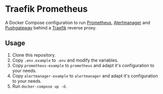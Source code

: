 # Traefik Prometheus

A Docker Compose configuration to run [Prometheus](https://prometheus.io/), [Alertmanager](https://github.com/prometheus/alertmanager) and [Pushgateway](https://github.com/prometheus/pushgateway) behind a [Traefik](https://traefik.io/) reverse proxy.

## Usage

1. Clone this repository.
2. Copy `.env.example` to `.env` and modify the variables.
3. Copy `prometheus-example` to `prometheus` and adapt it's configuration to your needs.
4. Copy `alertmanager-example` to `alertmanager` and adapt it's configuration to your needs.
5. Run `docker-compose up -d`.
